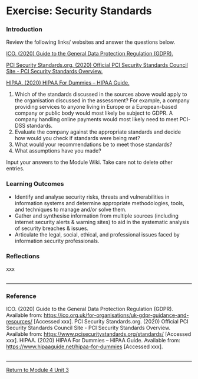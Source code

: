 # Exercise: Security Standards

### Introduction
Review the following links/ websites and answer the questions below.

[ICO. (2020) Guide to the General Data Protection Regulation (GDPR).](https://ico.org.uk/for-organisations/uk-gdpr-guidance-and-resources/)

[PCI Security Standards.org. (2020) Official PCI Security Standards Council Site - PCI Security Standards Overview.](https://www.pcisecuritystandards.org/standards/)

[HIPAA. (2020) HIPAA For Dummies – HIPAA Guide.](https://www.hipaaguide.net/hipaa-for-dummies)

1. Which of the standards discussed in the sources above would apply to the organisation discussed in the assessment? For example, a company providing services to anyone living in Europe or a European-based company or public body would most likely be subject to GDPR. A company handling online payments would most likely need to meet PCI-DSS standards.
2. Evaluate the company against the appropriate standards and decide how would you check if standards were being met?
3. What would your recommendations be to meet those standards?
4. What assumptions have you made?

Input your answers to the Module Wiki. Take care not to delete other entries.

### Learning Outcomes
 - Identify and analyse security risks, threats and vulnerabilities in information systems and determine appropriate methodologies, tools, and techniques to manage and/or solve them.
 - Gather and synthesise information from multiple sources (including internet security alerts & warning sites) to aid in the systematic analysis of security breaches & issues.
 - Articulate the legal, social, ethical, and professional issues faced by information security professionals.

### Reflections
xxx
<br><br>

---

### Reference
ICO. (2020) Guide to the General Data Protection Regulation (GDPR). Available from: https://ico.org.uk/for-organisations/uk-gdpr-guidance-and-resources/ [Accessed xxx].
PCI Security Standards.org. (2020) Official PCI Security Standards Council Site - PCI Security Standards Overview. Available from: https://www.pcisecuritystandards.org/standards/ [Accessed xxx].
HIPAA. (2020) HIPAA For Dummies – HIPAA Guide. Available from: https://www.hipaaguide.net/hipaa-for-dummies [Accessed xxx].
<br><br>

---

[Return to Module 4 Unit 3](ISM_Unit03.md)

